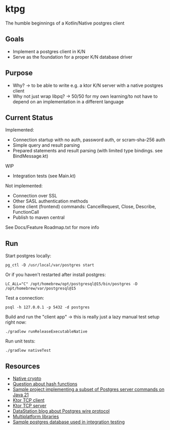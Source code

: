 # ktpg
The humble beginnings of a Kotlin/Native postgres client

## Goals
- Implement a postgres client in K/N 
- Serve as the foundation for a proper K/N database driver

## Purpose
- Why? -> to be able to write e.g. a ktor K/N server with a native postgres client 
- Why not just wrap libpq? -> 50/50 for my own learning/to not have to depend on an implementation in a different language  

## Current Status
Implemented: 
- Connection startup with no auth, password auth, or scram-sha-256 auth 
- Simple query and result parsing 
- Prepared statements and result parsing (with limited type bindings. see BindMessage.kt)

WIP
- Integration tests (see Main.kt)

Not implemented: 
- Connection over SSL
- Other SASL authentication methods
- Some client (frontend) commands: CancelRequest, Close, Describe, FunctionCall
- Publish to maven central
  
See Docs/Feature Roadmap.txt for more info

## Run
Start postgres locally: 
```shell
pg_ctl -D /usr/local/var/postgres start
```

Or if you haven't restarted after install postgres: 
```shell
LC_ALL="C" /opt/homebrew/opt/postgresql@15/bin/postgres -D /opt/homebrew/var/postgresql@15
```

Test a connection: 
```shell
psql -h 127.0.0.1 -p 5432 -d postgres
```

Build and run the "client app" -> this is really just a lazy manual test setup right now: 
```shell
./gradlew runReleaseExecutableNative
```

Run unit tests:
```shell
./gradlew nativeTest
```

## Resources
- [Native crypto](https://slack-chats.kotlinlang.org/t/522601/are-there-plans-from-jetbrains-for-a-multiplatform-crypto-li)
- [Question about hash functions](https://github.com/JetBrains/kotlin-native/issues/2466)
- [Sample project implementing a subset of Postgres server commands on Java 21](https://gavinray97.github.io/blog/postgres-wire-protocol-jdk-21)
- [Ktor TCP client](https://github.com/ktorio/ktor-documentation/blob/2.3.7/codeSnippets/snippets/sockets-client/src/main/kotlin/com/example/Application.kt)
- [Ktor TCP server](https://github.com/ktorio/ktor-documentation/tree/2.3.7/codeSnippets/snippets/embedded-server-native)
- [DataStation blog about Postgres wire protocol](https://datastation.multiprocess.io/blog/2022-02-08-the-world-of-postgresql-wire-compatibility.html)
- [Multiplatform libraries](https://github.com/AAkira/Kotlin-Multiplatform-Libraries)
- [Sample postgres database used in integration testing](https://postgrespro.com/community/demodb)